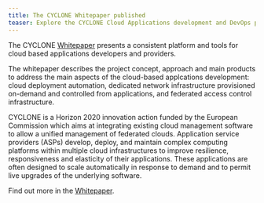 ```yaml
---
title: The CYCLONE Whitepaper published 
teaser: Explore the CYCLONE Cloud Applications development and DevOps platform powered by SlipStream cloud automation platform.
---
```


The CYCLONE [Whitepaper](/assets/images/newsletters/cyclone2017whitepaper.pdf) presents a consistent platform and tools for cloud based applications developers and providers. 

The whitepaper describes the project concept, approach and main products to address the main aspects of the cloud-based applcations development: cloud deployment automation, dedicated network infrastructure provisioned on-demand and controlled from applications, and federated access control infrastructure. 

CYCLONE is a Horizon 2020 innovation action funded by the European Commission which aims at integrating existing cloud management software to allow a unified management of federated clouds. Application service providers (ASPs) develop, deploy, and maintain complex computing platforms within multiple cloud infrastructures to improve resilience, responsiveness and elasticity of their applications.  These applications are often designed to scale automatically in response to demand and to permit live upgrades of the underlying software.

Find out more in the [Whitepaper](/assets/images/newsletters/cyclone2017whitepaper.pdf).
